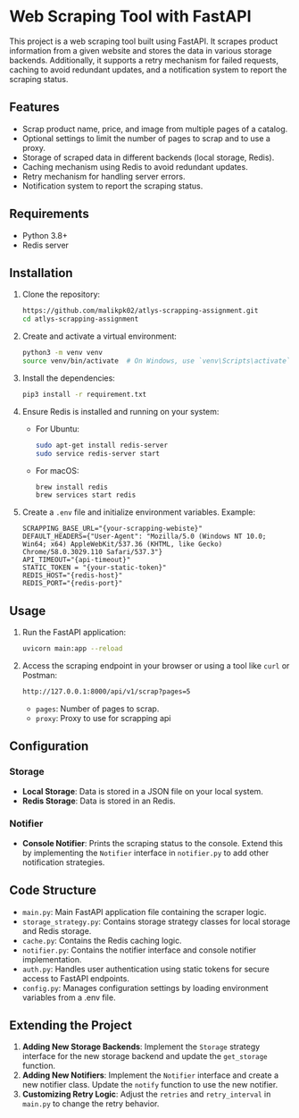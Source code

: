 # Web Scraping Tool with FastAPI

This project is a web scraping tool built using FastAPI. It scrapes product information from a given website and stores the data in various storage backends. Additionally, it supports a retry mechanism for failed requests, caching to avoid redundant updates, and a notification system to report the scraping status.

## Features

- Scrap product name, price, and image from multiple pages of a catalog.
- Optional settings to limit the number of pages to scrap and to use a proxy.
- Storage of scraped data in different backends (local storage, Redis).
- Caching mechanism using Redis to avoid redundant updates.
- Retry mechanism for handling server errors.
- Notification system to report the scraping status.

## Requirements

- Python 3.8+
- Redis server

## Installation

1. Clone the repository:

    ```bash
    https://github.com/malikpk02/atlys-scrapping-assignment.git
    cd atlys-scrapping-assignment
    ```

2. Create and activate a virtual environment:

    ```bash
    python3 -m venv venv
    source venv/bin/activate  # On Windows, use `venv\Scripts\activate`
    ```

3. Install the dependencies:

    ```bash
    pip3 install -r requirement.txt
    ```

4. Ensure Redis is installed and running on your system:

    - For Ubuntu:

        ```bash
        sudo apt-get install redis-server
        sudo service redis-server start
        ```

    - For macOS:

        ```bash
        brew install redis
        brew services start redis
        ```
5. Create a `.env` file and initialize environment variables. Example:
   ```
   SCRAPPING_BASE_URL="{your-scrapping-webiste}"
   DEFAULT_HEADERS={"User-Agent": "Mozilla/5.0 (Windows NT 10.0; Win64; x64) AppleWebKit/537.36 (KHTML, like Gecko) Chrome/58.0.3029.110 Safari/537.3"}
   API_TIMEOUT="{api-timeout}"
   STATIC_TOKEN = "{your-static-token}"
   REDIS_HOST="{redis-host}"
   REDIS_PORT="{redis-port}"
   ```

## Usage

1. Run the FastAPI application:

    ```bash
    uvicorn main:app --reload
    ```

2. Access the scraping endpoint in your browser or using a tool like `curl` or Postman:

    ```bash
    http://127.0.0.1:8000/api/v1/scrap?pages=5
    ```

    - `pages`: Number of pages to scrap.
    - `proxy`: Proxy to use for scrapping api

## Configuration

### Storage

- **Local Storage**: Data is stored in a JSON file on your local system.
- **Redis Storage**: Data is stored in an Redis.
### Notifier

- **Console Notifier**: Prints the scraping status to the console. Extend this by implementing the `Notifier` interface in `notifier.py` to add other notification strategies.

## Code Structure

- `main.py`: Main FastAPI application file containing the scraper logic.
- `storage_strategy.py`: Contains storage strategy classes for local storage and Redis storage.
- `cache.py`: Contains the Redis caching logic.
- `notifier.py`: Contains the notifier interface and console notifier implementation.
- `auth.py`: Handles user authentication using static tokens for secure access to FastAPI endpoints.
- `config.py`: Manages configuration settings by loading environment variables from a .env file.


## Extending the Project

1. **Adding New Storage Backends**: Implement the `Storage` strategy interface for the new storage backend and update the `get_storage` function.
2. **Adding New Notifiers**: Implement the `Notifier` interface and create a new notifier class. Update the `notify` function to use the new notifier.
3. **Customizing Retry Logic**: Adjust the `retries` and `retry_interval` in `main.py` to change the retry behavior.


